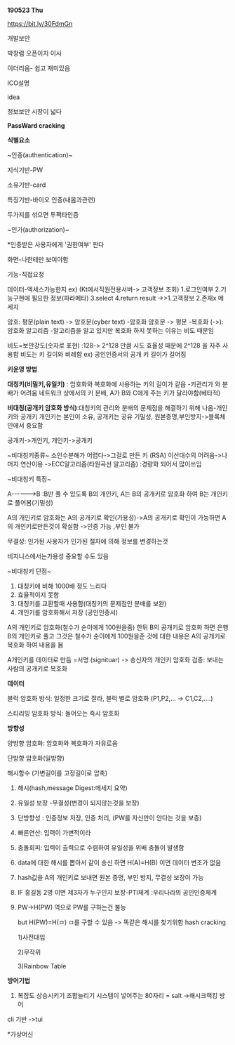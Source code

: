**190523 Thu**

https://bit.ly/30FdmGn

개발보안

박창렴 오픈이지 이사

이더리움- 쉽고 재미있음

ICO설명

idea

정보보안 시장이 넓다





**PassWard cracking**

**식별요소**

~인증(authentication)~

지식기반-PW

소유기반-card

특징기반-바이오 인증(내몸과관련)

두가지를 섞으면 투팩타인증



~인가(authorization)~

*인증받은 사용자에게 '권한여부' 판다

화면-나한테만 보여야함

기능-직접요청

데이터-엑세스가능한지
ex)
 (Kt에서직원전용서버-> 고객정보 조회) 
 1.로그인여부
 2.기능구현에 필요한 정보(파라메타)
 3.select
 4.return result  ->>1.고객정보
          						2.존재x 메세지



암호:
 평문(plain text) -> 암호문(cyber text) -암호화
 암호문 -> 평문 -복호화
 (->):암호화 알고리즘
-알고리즘을 알고 있지만 복호화 하지 못하는 이유는 비도 때문임

비도=보안강도(숫자로 표현) :128-> 2^128 만큼 시도
효율성 때문에 2^128 을 자주 사용함
비도는 키 길이와 비례함 ex) 공인인증서의 공개 키 길이가 길어짐

**키운영 방법** 

**대칭키(비밀키,유일키)** : 암호화와 복호화에 사용하는 키의 길이가 같음  -키관리가 와 분배가 어려움
										네트워크 상에서의 키 분배, A가 B와 C에게 주는 키가 달라야함(베타적)

**비대칭(공개키 암호화 방식)**:대칭키의 관리와 분배의 문제점을 해결하기 위해 나옴-개인키와 공개키
			 								개인키는 본인이 소유, 공개키는 공유
												기밀성, 원본증명,부인방지->블록체인에서 중요함

공개키->개인키, 개인키->공개키

~비대칭키종류~
 소인수분해가 어렵다->그걸로 만든 키 (RSA)
 이산대수의 어려움->나머지 연산이용 ->ECC알고리즘(타원곡선 알고리즘) :경량화 되어서 많이쓰임



~비대칭키 특징~

 A------>B :B만 풀 수 있도록 B의 개인키, A는 B의 공개키로 암호화 하여 B는 개인키로 풀어봄(기밀성)

A의 개인키로 암호화는 A의 공개키로 확인(가용성)->A의 공개키로 확인이 가능하면 A의 개인키로만든것이 확실함 ->인증 가능 ,부인 불가


 무결성: 인가된 사용자가 인가된 절차에 의해 정보를 변경하는것

 비지니스에서는가용성 중요할 수도 있음

~비대칭키 단점~

1. 대칭키에 비해 1000배 정도 느리다
2. 효율적이지 못함
3. 대칭키를 교환할때 사용함(대칭키의 문제점인 분배를 보완)
4. 개인키를 암호화해서 저장 (공인인증서)

A의 개인키로 암호화(철수가 순이에게 100원을줌) 한뒤 B의 공개키로 암호화 하면 은행 B의 개인키로 풀고 그것은 철수가 순이에게 100원을준 것에 대한 내용은 A의 공개키로 복호화 하여 내용을 봄

A개인키를 데이터로 만듬 =서명 (signituar) -> 송신자의 개인키 암호화
검증: 보내는 사람의 공개키로 복호화



**데이터** 

블럭 암호화 방식: 일정한 크기로 잘라, 블럭 별로 암호화 (P1,P2,... -> C1,C2,....) 

스티리밍 암호화 방식: 들어오는 즉시 암호화



**방향성**

양방향 암호화: 암호화와 복호화가 자유로움

단방향 암호화(일방향) 

해시함수 (가변길이를 고정길이로 압축) 

1. 해시(hash,message Digest:메세지 요약)  

2. 유일성 보장 -무결성(변경이 되지않는것을 보장)

3. 단방향성 : 인증정보 저장, 인증 처리, (PW를 자신만이 안다는 것을 보증)

4. 빠른연산: 입력이 가변적이라

5. 충돌회피: 입력이 출력으로 수렴하여 유일성을 위배 충돌이 발생함

6.  data에 대한 해시를 뽑아서 같이 송신 하면 H(A)=H(B) 이면 데이터 변조가 없음

7. hash값을 A의 개인키로 보내면 원본 증명, 부인 방지, 무결성 보장이 가능

8. IF 홍길동 2명 이면 제3자가 누구인지 보장-PTI체계 :우리나라의 공인인증체계

9. PW->H(PW) 역으로 PW를 구하는건 불능

   but H(PW)=H(ㅁ) ㅁ를 구할 수 있음 -> 똑같은 해시를 찾기위함 hash cracking

   1)사전대입

   2)무작위

   3)Rainbow Table

 **방어기법**

1. 복잡도 상승시키기
   조합늘리기
   시스템이 넣어주는 80자리 = salt ->해시크랙킹 방어







cli 기반 ->tui

*가상머신

